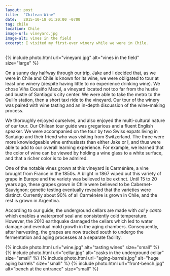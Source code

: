```yaml
---
layout: post
title:  "Chilean Wine"
date:   2015-10-18 01:20:00 -0700
tag: chile
location: Chile
image-url: vineyard.jpg
image-alt: vines in the field
excerpt: I visited my first-ever winery while we were in Chile.
---
```

<div class='img-gallery'>
{% include photo.html url="vineyard.jpg" alt="vines in the field" size="large" %}
</div>

On a sunny day halfway through our trip, Jake and I decided that, as we were in Chile and Chile is known for its wine, we were obligated to tour at least one winery (despite having little to no experience drinking wine). We chose Viña Cousiño Macul, a vineyard located not too far from the hustle and bustle of Santiago's city center. We were able to take the metro to the Quilín station, then a short taxi ride to the vineyard. Our tour of the winery was paired with wine tasting and an in-depth discussion of the wine-making process.

We thoroughly enjoyed ourselves, and also enjoyed the multi-cultural nature of our tour. Our Chilean tour guide was gregarious and a fluent English speaker. We were accompanied on the tour by two Swiss expats living in Santaigo and their friend who was visiting from Switzerland. The three were more knowledgeable wine enthusiasts than either Jake or I, and thus were able to add to our overall learning experience. For example, we learned that the color of wine can be viewed by holding a wine glass to a white surface, and that a richer color is to be admired.

One of the notable vines grown at this vineyard is Carménère, a vine brought from France in the 1850s. A blight in 1867 wiped out this variety of grape in Europe and the variety was believed to be extinct. Until 15 to 20 years ago, these grapes grown in Chile were believed to be Cabernet-Sauvignon; genetic testing eventually revealed that the varieties were distinct. Currently about 90% of all Carménère is grown in Chile, and the rest is grown in Argentina.

According to our guide, the underground cellars are made with _cal y canto_ which enables a waterproof seal and consistently cold temperature. However, the 2010 earthquake damaged the cellars which led to water damage and eventual mold growth in the aging chambers. Consequently, after harvesting, the grapes are now trucked south to undergo the fermentation and aging processes at a separate facility.

<div class='img-gallery'>
{% include photo.html url="wine.jpg" alt="tasting wines" size="small" %}
{% include photo.html url="cellar.jpg" alt="casks in the underground cellar" size="small" %}
{% include photo.html url="aging-barrels.jpg" alt="huge aging barrels" size="small" %}
{% include photo.html url="front-bench.jpg" alt="bench at the entrance" size="small" %}
</div>
